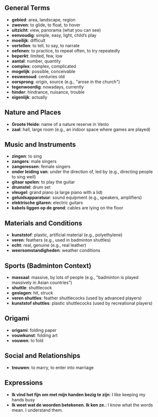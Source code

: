 ## General Terms
- **gebied**: area, landscape, region
- **zweven**: to glide, to float, to hover
- **uitzicht**: view, panorama (what you can see)
- **eenvoudig**: simple, easy, light, child’s play
- **moeilijk**: difficult
- **vertellen**: to tell, to say, to narrate
- **oefenen**: to practice, to repeat often, to try repeatedly
- **beperkt**: limited, few, low
- **aantal**: number, quantity
- **complex**: complex, complicated
- **mogelijk**: possible, conceivable
- **eeuwenoud**: centuries old
- **oorsprong**: origin, source (e.g., "arose in the church")
- **tegenwoordig**: nowadays, currently
- **hinder**: hindrance, nuisance, trouble
- **eigenlijk**: actually

## Nature and Places
- **Groote Heide**: name of a nature reserve in Venlo
- **zaal**: hall, large room (e.g., an indoor space where games are played)

## Music and Instruments
- **zingen**: to sing
- **zangers**: male singers
- **zangeressen**: female singers
- **onder leiding van**: under the direction of, led by (e.g., directing people to sing well)
- **gitaar spelen**: to play the guitar
- **drumstel**: drum set
- **vleugel**: grand piano (a large piano with a lid)
- **geluidsapparatuur**: sound equipment (e.g., speakers, amplifiers)
- **elektrische gitaren**: electric guitars
- **kabels liggen op de grond**: cables are lying on the floor

## Materials and Conditions
- **kunststof**: plastic, artificial material (e.g., polyethylene)
- **veren**: feathers (e.g., used in badminton shuttles)
- **echt**: real, genuine (e.g., real leather)
- **weersomstandigheden**: weather conditions

## Sports (Badminton Context)
- **massaal**: massive, by lots of people (e.g., "badminton is played massively in Asian countries")
- **shuttle**: shuttlecock
- **geslagen**: hit, struck
- **veren shuttles**: feather shuttlecocks (used by advanced players)
- **kunststof shuttles**: plastic shuttlecocks (used by recreational players)

## Origami
- **origami**: folding paper
- **vouwkunst**: folding art
- **vouwen**: to fold

## Social and Relationships
- **trouwen**: to marry, to enter into marriage

## Expressions
- **Ik vind het fijn om met mijn handen bezig te zijn**: I like keeping my hands busy
- **Ik weet wat de woorden betekenen. Ik ken ze.**: I know what the words mean. I understand them.

